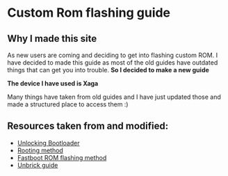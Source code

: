 ﻿---
hide:
  - navigation
---

# **Custom Rom flashing guide**
## Why I made this site
As new users are coming and deciding to get into flashing custom ROM. I have decided to made this guide as most of the old guides have outdated things that can get you into trouble. **So I decided to make a new guide** 

**The device I have used is Xaga**

Many things have taken from old guides and I have just updated those and made a structured place to access them :)


## Resources taken from and modified:

- [Unlocking Bootloader](https://telegra.ph/Unlocking-Bootloader-05-24)
- [Rooting method](https://telegra.ph/Rooting-Method-02-15)
- [Fastboot ROM flashing method](https://telegra.ph/How-to-flash-miui-fastboot-rom-05-27)
- [Unbrick guide](https://guide.itsvixano.me/preloader_xaga)



